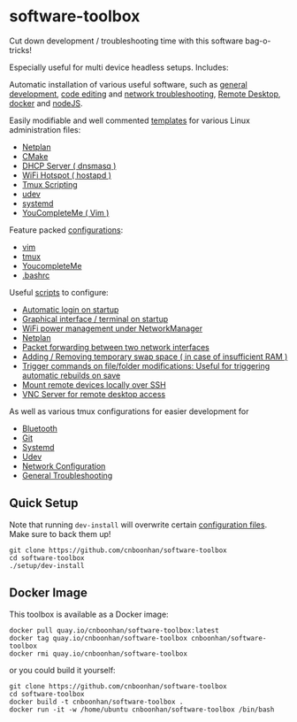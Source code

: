 # software-toolbox
Cut down development / troubleshooting time with this software bag-o-tricks!

Especially useful for multi device headless setups. Includes:

Automatic installation of various useful software, such as [general development](https://github.com/cnboonhan/software-toolbox/blob/master/setup/dev-install), [code editing](https://github.com/cnboonhan/software-toolbox/blob/master/setup/vim-install) and [network troubleshooting](https://github.com/cnboonhan/software-toolbox/blob/master/setup/network-tools-install), [Remote Desktop](https://github.com/cnboonhan/software-toolbox/blob/master/setup/vnc-gnome-install), [docker](https://github.com/cnboonhan/software-toolbox/tree/master/setup) and [nodeJS](https://github.com/cnboonhan/software-toolbox/blob/master/setup/node-install).

Easily modifiable and well commented [templates](config) for various Linux administration files:
* [Netplan](https://github.com/cnboonhan/software-toolbox/blob/master/config/01-netplan-config.yaml)
* [CMake](https://github.com/cnboonhan/software-toolbox/blob/master/config/CMakeLists.txt)
* [DHCP Server ( dnsmasq )](https://github.com/cnboonhan/software-toolbox/blob/master/config/dnsmasq.conf)
* [WiFi Hotspot ( hostapd )](https://github.com/cnboonhan/software-toolbox/blob/master/config/hostapd.conf)
* [Tmux Scripting](https://github.com/cnboonhan/software-toolbox/blob/master/config/tmux-template)
* [udev](https://github.com/cnboonhan/software-toolbox/blob/master/config/udev-trigger-script.rules)
* [systemd](https://github.com/cnboonhan/software-toolbox/blob/master/config/systemd-template.service)
* [YouCompleteMe ( Vim )](https://github.com/cnboonhan/software-toolbox/blob/master/dotfiles/.ycm_extra_conf.py)

Feature packed [configurations](https://github.com/cnboonhan/software-toolbox/tree/master/dotfiles): 
* [vim](https://github.com/cnboonhan/software-toolbox/blob/master/dotfiles/.vimrc)
* [tmux](https://github.com/cnboonhan/software-toolbox/blob/master/dotfiles/.tmux.conf)
* [YoucompleteMe](https://github.com/cnboonhan/software-toolbox/blob/master/dotfiles/.ycm_extra_conf.py)
* [.bashrc](https://github.com/cnboonhan/software-toolbox/blob/master/dotfiles/.bashrc)

Useful [scripts](tools) to configure:
* [Automatic login on startup](https://github.com/cnboonhan/software-toolbox/blob/master/tools/tb-conf-autologin)
* [Graphical interface / terminal on startup](https://github.com/cnboonhan/software-toolbox/blob/master/tools/tb-conf-boot-interface)
* [WiFi power management under NetworkManager](https://github.com/cnboonhan/software-toolbox/blob/master/tools/tb-conf-power-management)
* [Netplan](https://github.com/cnboonhan/software-toolbox/blob/master/tools/tb-conf-netplan) 
* [Packet forwarding between two network interfaces](https://github.com/cnboonhan/software-toolbox/blob/master/tools/tb-conf-interface-forwarding)
* [Adding / Removing temporary swap space ( in case of insufficient RAM )](https://github.com/cnboonhan/software-toolbox/blob/master/tools/tb-conf-temp-swap-space)
* [Trigger commands on file/folder modifications: Useful for triggering automatic rebuilds on save](https://github.com/cnboonhan/software-toolbox/blob/master/tools/tb-run-cmd-on-update)
* [Mount remote devices locally over SSH](https://github.com/cnboonhan/software-toolbox/blob/master/tools/tb-sshfs-mount)
* [VNC Server for remote desktop access](https://github.com/cnboonhan/software-toolbox/blob/master/tools/tb-toggle-vnc-server-on-startup)

As well as various tmux configurations for easier development for
* [Bluetooth](https://github.com/cnboonhan/software-toolbox/blob/master/tools/tb-bluetooth-pane)
* [Git](https://github.com/cnboonhan/software-toolbox/blob/master/tools/tb-git-pane)
* [Systemd](https://github.com/cnboonhan/software-toolbox/blob/master/tools/tb-systemd-pane) 
* [Udev](https://github.com/cnboonhan/software-toolbox/blob/master/tools/tb-udev-pane) 
* [Network Configuration](https://github.com/cnboonhan/software-toolbox/blob/master/tools/tb-network-pane)
* [General Troubleshooting](https://github.com/cnboonhan/software-toolbox/blob/master/tools/tb-monitor-pane)

## Quick Setup 
Note that running `dev-install` will overwrite certain [configuration files](dotfiles). Make sure to back them up!
```
git clone https://github.com/cnboonhan/software-toolbox
cd software-toolbox
./setup/dev-install
```

## Docker Image
This toolbox is available as a Docker image:
```
docker pull quay.io/cnboonhan/software-toolbox:latest
docker tag quay.io/cnboonhan/software-toolbox cnboonhan/software-toolbox
docker rmi quay.io/cnboonhan/software-toolbox
```
or you could build it yourself:

```
git clone https://github.com/cnboonhan/software-toolbox
cd software-toolbox
docker build -t cnboonhan/software-toolbox .
docker run -it -w /home/ubuntu cnboonhan/software-toolbox /bin/bash
```
